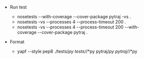 - Run test

    - nosetests --with-coverage --cover-package pytraj -vs .
    - nosetests -vs --processes 4 --process-timeout 200 .
    - nosetests -vs --processes 4 --process-timeout 200 --with-coverage --cover-package pytraj .

- Format

    - yapf --style pep8 ./tests/*py tests/*/*py pytraj/*py pytraj/*/*py
